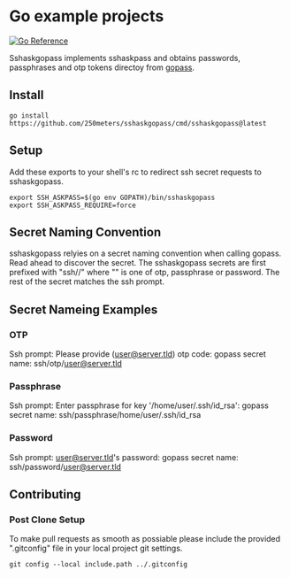 # Go example projects

[![Go Reference](https://pkg.go.dev/badge/github.com/250meters/sshaskgopass.svg)](https://pkg.go.dev/github.com/250meters/sshaskgopass)

Sshaskgopass implements sshaskpass and obtains passwords, passphrases and otp tokens directoy from [gopass](https://github.com/gopasspw/gopass).

## Install
```shell
go install https://github.com/250meters/sshaskgopass/cmd/sshaskgopass@latest
```

## Setup

Add these exports to your shell's rc to redirect ssh secret requests to sshaskgopass.

```shell
export SSH_ASKPASS=$(go env GOPATH)/bin/sshaskgopass
export SSH_ASKPASS_REQUIRE=force
```

## Secret Naming Convention
sshaskgopass relyies on a secret naming convention when calling gopass.  
Read ahead to discover the secret. The sshaskgopass secrets are first prefixed with 
"ssh/<type>/" where "<type>" is one of otp, passphrase or password.  The rest of the secret 
matches the ssh prompt.

## Secret Nameing Examples
### OTP
Ssh prompt: Please provide (user@server.tld) otp code:
gopass secret name: ssh/otp/user@server.tld

### Passphrase
Ssh prompt: Enter passphrase for key '/home/user/.ssh/id_rsa':
gopass secret name: ssh/passphrase/home/user/.ssh/id_rsa

### Password
Ssh prompt: user@server.tld's password:
gopass secret name: ssh/password/user@server.tld

## Contributing
### Post Clone Setup
To make pull requests as smooth as possiable please include the provided ".gitconfig" file in your local project git settings.

```shell
git config --local include.path ../.gitconfig
```
